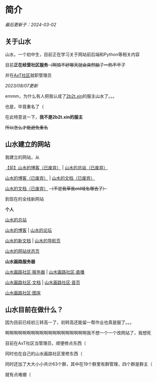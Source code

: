 # 简介
*最后更新于：2024-03-02*
## 关于山水
山水，一个初中生，目前正在学习关于网站前后端和Python等相关内容

目前**正在经营社区服务**~~（啊搞不好哪天就会突然脑子一热不干了~~

并在[AxT社区](https://www.axtn.net/)就职管理员

*2023/08/07更新*

emmm，为什么有人把我认成了[2b2t.xin](https://www.2b2t.xin/forum.php)的服主山水了。。。

也是，毕竟重名了（

在此特意说一下，**我不是2b2t.xin的服主**

~~所以怎么才能避免重名~~

## 山水建立的网站
我建立的网站，从

[【前】山水的博客（已废弃）](http://shanshuiblog.freedevilhost.ga/) | [山水的总站（已废弃）](https://shanshui.eu.org/)

[山水的博客（已废弃）](http://blog.shanshui.eu.org/) | [山水的文档（已废弃）](https://docs.shanshui.eu.org/)

[山水的文档（已废弃）](https://old.docs.shanshui.site/) ~~（不是我草我old域名哪去了）~~

到现在的全线新网站

**个人**

[山水的总站](https://shanshui.site/)

[山水的博客](https://blog.shanshui.site/)  |  [山水的论坛](https://forum.spr.us.kg/)

[山水的新文档](https://docs.shanshui.site/) |  [山水的导航页](https://nav.shanshui.site/)

[山水的网站状态页](https://status.shanshui.site/)

**山水画路服务器**

[山水画路社区·服务器](https://game.spr.us.kg/) | [山水画路社区·直播](https://live.spr.us.kg/)

[山水画路社区·文档](https://docs.spr.us.kg/) | [山水画路社区·首页](https://spr.us.kg/)

[山水画路社区·图床](https://pic.spr.us.kg/)

## 山水目前在做什么？
因为目前已经初三转高一了，初转高还能留一帮作业也真是服了。。。

啊啊啊啊啊啊啊啊啊啊啊啊啊啊啊啊啊啊啊我不想一个一个改网站了，我想死

目前在AxT社区当管理员，顺便修点东西（

同时也在自己的山水画路社区里修东西（

同时还加了大大小小共计63个群，其中在19个群里有群管理，四个群是群主（

就有点难绷（